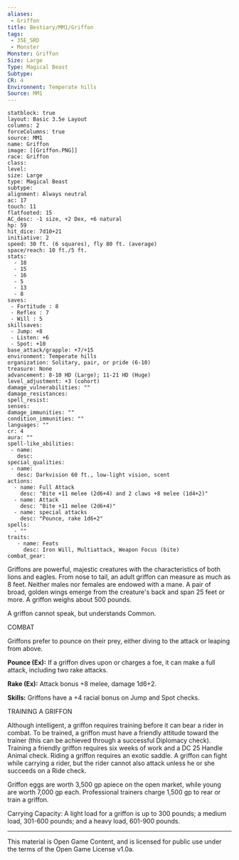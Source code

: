 ```yaml
---
aliases:
 - Griffon
title: Bestiary/MM1/Griffon
tags: 
 - 35E_SRD
 - Monster
Monster: Griffon
Size: Large
Type: Magical Beast
Subtype: 
CR: 4
Environnent: Temperate hills
Source: MM1
---
```


```statblock
statblock: true
layout: Basic 3.5e Layout
columns: 2
forceColumns: true
source: MM1 
name: Griffon
image: [[Griffon.PNG]]
race: Griffon
class: 
level: 
size: Large
type: Magical Beast
subtype: 
alignment: Always neutral
ac: 17
touch: 11
flatfooted: 15
AC_desc: -1 size, +2 Dex, +6 natural
hp: 59
hit_dice: 7d10+21
initiative: 2
speed: 30 ft. (6 squares), fly 80 ft. (average)
space/reach: 10 ft./5 ft.
stats:
  - 18
  - 15
  - 16
  - 5
  - 13
  - 8
saves:
 - Fortitude : 8
 - Reflex : 7
 - Will : 5
skillsaves:
 - Jump: +8
 - Listen: +6
 - Spot: +10
base_attack/grapple: +7/+15
environment: Temperate hills
organization: Solitary, pair, or pride (6-10)
treasure: None
advancement: 8-10 HD (Large); 11-21 HD (Huge)
level_adjustment: +3 (cohort)
damage_vulnerabilities: ""
damage_resistances: 
spell_resist: 
senses: 
damage_immunities: ""
condition_immunities: ""
languages: ""
cr: 4
aura: ""
spell-like_abilities:
 - name: 
   desc: 
special_qualities:
 - name:
   desc: Darkvision 60 ft., low-light vision, scent
actions:
  - name: Full Attack
    desc: "Bite +11 melee (2d6+4) and 2 claws +8 melee (1d4+2)"
  - name: Attack
    desc: "Bite +11 melee (2d6+4)"
  - name: special attacks
    desc: "Pounce, rake 1d6+2"
spells:
  - ""
traits:
   - name: Feats
     desc: Iron Will, Multiattack, Weapon Focus (bite)
combat_gear:  
```


Griffons are powerful, majestic creatures with the characteristics of both lions and eagles. From nose to tail, an adult griffon can measure as much as 8 feet. Neither males nor females are endowed with a mane. A pair of broad, golden wings emerge from the creature's back and span 25 feet or more. A griffon weighs about 500 pounds.

A griffon cannot speak, but understands Common.

COMBAT

Griffons prefer to pounce on their prey, either diving to the attack or leaping from above.


**Pounce (Ex):** If a griffon dives upon or charges a foe, it can make a full attack, including two rake attacks.


**Rake (Ex):** Attack bonus +8 melee, damage 1d6+2.


**Skills:** Griffons have a +4 racial bonus on Jump and Spot checks.

TRAINING A GRIFFON

Although intelligent, a griffon requires training before it can bear a rider in combat. To be trained, a griffon must have a friendly attitude toward the trainer (this can be achieved through a successful Diplomacy check). Training a friendly griffon requires six weeks of work and a DC 25 Handle Animal check. Riding a griffon requires an exotic saddle. A griffon can fight while carrying a rider, but the rider cannot also attack unless he or she succeeds on a Ride check.

Griffon eggs are worth 3,500 gp apiece on the open market, while young are worth 7,000 gp each. Professional trainers charge 1,500 gp to rear or train a griffon.

Carrying Capacity: A light load for a griffon is up to 300 pounds; a medium load, 301-600 pounds; and a heavy load, 601-900 pounds.

---

This material is Open Game Content, and is licensed for public use under the terms of the Open Game License v1.0a.
